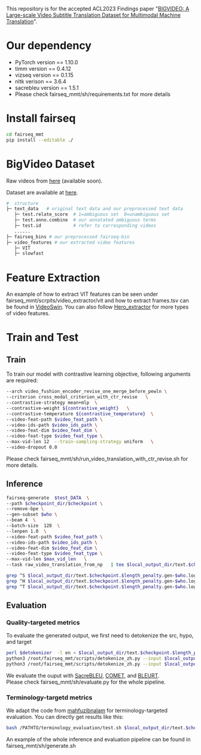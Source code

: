 This repository is for the accepted ACL2023 Findings paper 
"[BIGVIDEO: A Large-scale Video Subtitle Translation Dataset for Multimodal Machine Translation](https://arxiv.org/abs/2305.18326)". 

# Our dependency

* PyTorch version == 1.10.0
* timm version == 0.4.12
* vizseq version == 0.1.15
* nltk verison == 3.6.4
* sacrebleu version == 1.5.1
* Please check fairseq_mmt/sh/requirements.txt for more details

# Install fairseq

```bash
cd fairseq_mmt
pip install --editable ./
```

# BigVideo Dataset

Raw videos from [here]() (available soon). 

Dataset are available at [here](https://huggingface.co/datasets/fringek/BigVideo/tree/main). 

```bash
#  structure 
├─ text_data   # original text data and our preprocessed text data
   ├─ test.relate_score  # 1=ambiguous set  0=unambiguous set
   ├─ test.anno.combine  # our annotated ambiguous terms
   ├─ test.id            # refer to corresponding videos
   ......
├─ fairseq_bins # our preprocessed fairseq-bin
├─ video_features # our extracted video features
   ├─ VIT
   ├─ slowfast
```


# Feature Extraction
An example of how to extract VIT features can be seen under fairseq_mmt/scrpits/video_extractor/vit and how to extract frames.tsv can be found in [VideoSwin](https://github.com/SwinTransformer/Video-Swin-Transformer/blob/master/docs/data_preparation.md#extract-frames).
You can also follow [Hero_extractor](https://github.com/linjieli222/HERO_Video_Feature_Extractor) for more types of video features.

# Train and Test
## Train

To train our model with contrastive learning objective, following arguments are required:
```bash
--arch video_fushion_encoder_revise_one_merge_before_pewln \
--criterion cross_modal_criterion_with_ctr_revise   \
--contrastive-strategy mean+mlp  \
--contrastive-weight ${contrastive_weight}   \
--contrastive-temperature ${contrastive_temperature}  \
--video-feat-path $video_feat_path \
--video-ids-path $video_ids_path \
--video-feat-dim $video_feat_dim \
--video-feat-type $video_feat_type \
--max-vid-len 12  --train-sampling-strategy uniform   \
--video-dropout 0.0  
```
Please check fairseq_mmt/sh/run_video_translation_with_ctr_revise.sh for more details.

## Inference
```bash
fairseq-generate  $test_DATA  \
--path $checkpoint_dir/$checkpoint \
--remove-bpe \
--gen-subset $who \
--beam 4  \
--batch-size  128  \
--lenpen 1.0  \
--video-feat-path $video_feat_path \
--video-ids-path $video_ids_path \
--video-feat-dim $video_feat_dim \
--video-feat-type $video_feat_type \
--max-vid-len $max_vid_len   \
--task raw_video_translation_from_np   | tee $local_output_dir/text.$checkpoint.$length_penalty.gen-$who.log

grep ^S $local_output_dir/text.$checkpoint.$length_penalty.gen-$who.log | cut -d - -f 2- | sort -n -k 1 | cut -f 2- > $local_output_dir/text.$checkpoint.$length_penalty.$who.src
grep ^H $local_output_dir/text.$checkpoint.$length_penalty.gen-$who.log | cut -d - -f 2- | sort -n -k 1 | cut -f 3- > $local_output_dir/text.$checkpoint.$length_penalty.$who.hypo
grep ^T $local_output_dir/text.$checkpoint.$length_penalty.gen-$who.log | cut -d - -f 2- | sort -n -k 1 | cut -f 2- > $local_output_dir/text.$checkpoint.$length_penalty.$who.tgt
```

## Evaluation
### Quality-targeted metrics
To evaluate the generated output, we first need to detokenize the src, hypo, and target
```bash
perl $detokenizer  -l en < $local_output_dir/text.$checkpoint.$length_penalty.$who.src > $local_output_dir/text.$checkpoint.$length_penalty.$who.src.dtk
python3 /root/fairseq_mmt/scripts/detokenize_zh.py --input $local_output_dir/text.$checkpoint.$length_penalty.$who.hypo --output $local_output_dir/text.$checkpoint.$length_penalty.$who.hypo.dtk  # Chinese deokenize
python3 /root/fairseq_mmt/scripts/detokenize_zh.py --input $local_output_dir/text.$checkpoint.$length_penalty.$who.tgt --output $local_output_dir/text.$checkpoint.$length_penalty.$who.tgt.dtk    # Chinese deokenize
```

We evaluate the ouput with [SacreBLEU](https://github.com/mjpost/sacrebleu), [COMET](https://github.com/Unbabel/COMET), and [BLEURT](https://github.com/google-research/bleurt).  
Please check fairseq_mmt/sh/evaluate.py for the whole pipeline.

### Terminology-targetd metrics
We adapt the code from [mahfuzibnalam](https://github.com/mahfuzibnalam/terminology_evaluation) for terminology-targeted evaluation.
You can directly get results like this: 
```bash
bash /PATHTO/terminology_evaluation/test.sh $local_output_dir/text.$checkpoint.$length_penalty.$who.hypo 
```

An example of the whole inference and evaluation pipeline can be found in fairseq_mmt/sh/generate.sh



